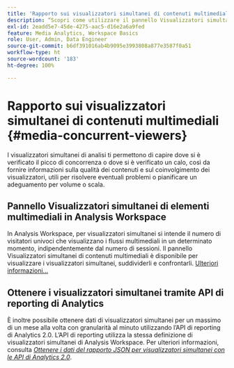 ```yaml
---
title: 'Rapporto sui visualizzatori simultanei di contenuti multimediali '
description: “Scopri come utilizzare il pannello Visualizzatori simultanei di contenuti multimediali per analizzare i visualizzatori simultanei e comprendere la concorrenza dei picchi e i rilasci”.
exl-id: 2eadd5e7-45de-4275-aac5-d16e2a6a9fed
feature: Media Analytics, Workspace Basics
role: User, Admin, Data Engineer
source-git-commit: b6df391016ab4b9095e3993808a877e3587f0a51
workflow-type: ht
source-wordcount: '183'
ht-degree: 100%

---
```


# Rapporto sui visualizzatori simultanei di contenuti multimediali {#media-concurrent-viewers}

I visualizzatori simultanei di analisi ti permettono di capire dove si è verificato il picco di concorrenza o dove si è verificato un calo, così da fornire informazioni sulla qualità dei contenuti e sul coinvolgimento dei visualizzatori, utili per risolvere eventuali problemi o pianificare un adeguamento per volume o scala.

## Pannello Visualizzatori simultanei di elementi multimediali in Analysis Workspace

In Analysis Workspace, per visualizzatori simultanei si intende il numero di visitatori univoci che visualizzano i flussi multimediali in un determinato momento, indipendentemente dal numero di sessioni. Il pannello Visualizzatori simultanei di contenuti multimediali è disponibile per visualizzare i visualizzatori simultanei, suddividerli e confrontarli. [Ulteriori informazioni...](https://experienceleague.adobe.com/docs/analytics/analyze/analysis-workspace/panels/media-concurrent-viewers.html?lang=it)

## Ottenere i visualizzatori simultanei tramite API di reporting di Analytics

È inoltre possibile ottenere dati di visualizzatori simultanei per un massimo di un mese alla volta con granularità al minuto utilizzando l’API di reporting di Analytics 2.0. L’API di reporting utilizza la stessa definizione di visualizzatori simultanei di Analysis Workspace.  Per ulteriori informazioni, consulta [_*Ottenere i dati del rapporto JSON per visualizzatori simultanei con le API di Analytics 2.0*_](/help/media-reports/media-default-reports/get-concurrent-json20.md).
